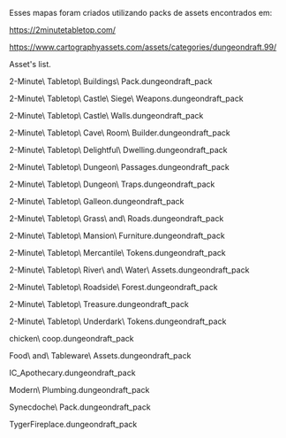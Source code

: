 Esses mapas foram criados utilizando packs de assets encontrados em:

https://2minutetabletop.com/

https://www.cartographyassets.com/assets/categories/dungeondraft.99/

Asset's list.

2-Minute\ Tabletop\ Buildings\ Pack.dungeondraft_pack 

2-Minute\ Tabletop\ Castle\ Siege\ Weapons.dungeondraft_pack

2-Minute\ Tabletop\ Castle\ Walls.dungeondraft_pack 

2-Minute\ Tabletop\ Cave\ Room\ Builder.dungeondraft_pack 

2-Minute\ Tabletop\ Delightful\ Dwelling.dungeondraft_pack

2-Minute\ Tabletop\ Dungeon\ Passages.dungeondraft_pack

2-Minute\ Tabletop\ Dungeon\ Traps.dungeondraft_pack

2-Minute\ Tabletop\ Galleon.dungeondraft_pack

2-Minute\ Tabletop\ Grass\ and\ Roads.dungeondraft_pack

2-Minute\ Tabletop\ Mansion\ Furniture.dungeondraft_pack

2-Minute\ Tabletop\ Mercantile\ Tokens.dungeondraft_pack

2-Minute\ Tabletop\ River\ and\ Water\ Assets.dungeondraft_pack

2-Minute\ Tabletop\ Roadside\ Forest.dungeondraft_pack

2-Minute\ Tabletop\ Treasure.dungeondraft_pack

2-Minute\ Tabletop\ Underdark\ Tokens.dungeondraft_pack

chicken\ coop.dungeondraft_pack

Food\ and\ Tableware\ Assets.dungeondraft_pack

IC_Apothecary.dungeondraft_pack

Modern\ Plumbing.dungeondraft_pack

Synecdoche\ Pack.dungeondraft_pack

TygerFireplace.dungeondraft_pack

